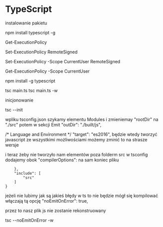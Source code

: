 # TypeScript

instalowanie pakietu

npm install typescript -g



Get-ExecutionPolicy

Set-ExecutionPolicy RemoteSigned

Set-ExecutionPolicy -Scope CurrentUser RemoteSigned

Get-ExecutionPolicy -Scope CurrentUser

npm install -g typescript

tsc main.ts
tsc main.ts -w

inicjonowanie 

tsc --init

wpliku tsconfig.json szykamy elementu Modules i zmieniemay "rootDir" na "./src" potem w sekcji Emit "outDir": "./built/js",

/* Language and Environment */
    "target": "es2016", 
będzie wtedy tworzyć javascript ze wszystkimi możliwościami możemy zminić to na strasze wersje 

i teraz żeby nie tworzyło nam elementów poza folderm src w tsconfig dodajemy obok  "compilerOptions": na sam koniec pliku
```
    },
    "include": [
        "src"
    ]
}
```
jeżeli nie lubimy jak są jakieś błędy w ts to nie będzie mógł się kompilować włączają tą opcję 
"noEmitOnError": true,

przez to nasz plik js nie zostanie rekonstruowany

tsc --noEmitOnError -w